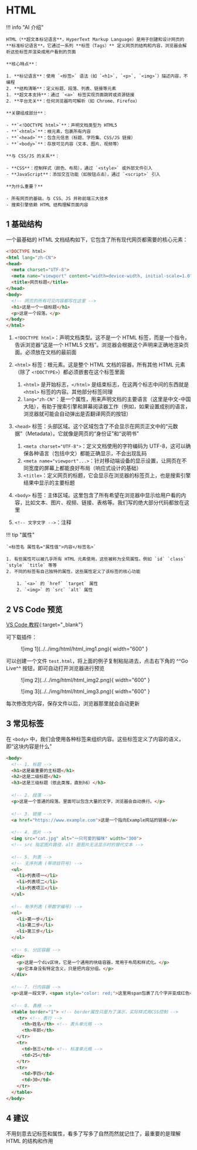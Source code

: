 # HTML

<!-- !!! tip "说明"

    本文档正在更新中…… -->

!!! info "AI 介绍"

    HTML（**超文本标记语言**，HyperText Markup Language）是用于创建和设计网页的 **标准标记语言**。它通过一系列 **标签（Tags）** 定义网页的结构和内容，浏览器会解析这些标签并渲染成用户看到的页面
    
    **核心特点**：
    
    1. **标记语言**：使用 `<标签>` 语法（如 `<h1>`, `<p>`, `<img>`）描述内容，不编程
    2. **结构清晰**：定义标题、段落、列表、链接等元素
    1. **超文本支持**：通过 `<a>` 标签实现页面跳转或资源链接
    2. **平台无关**：任何浏览器均可解析（如 Chrome、Firefox）
    
    **关键组成部分**：
    
    - **`<!DOCTYPE html>`**：声明文档类型为 HTML5
    - **`<html>`**：根元素，包裹所有内容
    - **`<head>`**：包含元信息（标题、字符集、CSS/JS 链接）
    - **`<body>`**：存放可见内容（文本、图片、视频等）
    
    **与 CSS/JS 的关系**：
    
    - **CSS**：控制样式（颜色、布局），通过 `<style>` 或外部文件引入
    - **JavaScript**：添加交互功能（如按钮点击），通过 `<script>` 引入
    
    **为什么重要？**
    
    - 所有网页的基础，与 CSS、JS 并称前端三大技术
    - 搜索引擎依赖 HTML 结构理解页面内容

## 1 基础结构

一个最基础的 HTML 文档结构如下，它包含了所有现代网页都需要的核心元素：

```html linenums="1"
<!DOCTYPE html>
<html lang="zh-CN">
<head>
  <meta charset="UTF-8">
  <meta name="viewport" content="width=device-width, initial-scale=1.0">
  <title>网页标题</title>
</head>
<body>
  <!-- 网页的所有可见内容都写在这里 -->
  <h1>这是一个一级标题</h1>
  <p>这是一个段落。</p>
</body>
</html>
```

1. `<!DOCTYPE html>`：声明文档类型。这不是一个 HTML 标签，而是一个指令，告诉浏览器“这是一个 HTML5 文档”。浏览器会根据这个声明来正确地渲染页面。必须放在文档的最前面
2. `<html>` 标签：根元素。这是整个 HTML 文档的容器，所有其他 HTML 元素（除了 `<!DOCTYPE>`）都必须嵌套在这个标签里面

    1. `<html>` 是开始标志，`</html>` 是结束标志，在这两个标志中间的东西就是 `<html>` 标签的内容。其他部分标签同理
    2. `lang="zh-CN"`：是一个属性，用来声明文档的主要语言（这里是中文-中国大陆），有助于搜索引擎和屏幕阅读器工作（例如，如果设置成别的语言，浏览器就可能会自动弹出是否翻译网页的按钮）

3. `<head>` 标签：头部区域。这个区域包含了不会显示在网页正文中的“元数据”（Metadata）。它就像是网页的“身份证”和“说明书”

    1. `<meta charset="UTF-8">`：定义文档使用的字符编码为 UTF-8，这可以确保各种语言（包括中文）都能正确显示，不会出现乱码
    2. `<meta name="viewport"...>`：针对移动端设备的显示设置，让网页在不同宽度的屏幕上都能良好布局（响应式设计的基础）
    3. `<title>`：定义网页的标题，它会显示在浏览器的标签页上，也是搜索引擎结果中显示的主要标题

4. `<body>` 标签：主体区域。这里包含了所有希望在浏览器中显示给用户看的内容，比如文本、图片、视频、链接、表格等。我们写的绝大部分代码都放在这里
5. `<!-- 文字文字 -->`：注释

!!! tip "属性"

    `<标签名 属性名="属性值">内容</标签名>`

    1. 有些属性可以被几乎所有 HTML 元素使用，这些被称为全局属性。例如 `id` `class` `style` `title` 等等
    2. 不同的标签有自己独特的属性，这些属性定义了该标签的核心功能

        1. `<a>` 的 `href` `target` 属性
        2. `<img>` 的 `src` `alt` 属性

## 2 VS Code 预览

[VS Code 教程](../../application/vscode/index.md){:target="_blank"}

可下载插件：

<figure markdown="span">
  ![img 1](../../img/html/html_img1.png){ width="600" }
</figure>

可以创建一个文件 `test.html`，将上面的例子复制粘贴进去，点击右下角的 ^^Go Live^^ 按钮，即可自动打开浏览器进行预览

<figure markdown="span">
  ![img 2](../../img/html/html_img2.png){ width="600" }
</figure>

<figure markdown="span">
  ![img 3](../../img/html/html_img3.png){ width="600" }
</figure>

每次修改完内容，保存文件以后，浏览器那里就会自动更新

## 3 常见标签

在 `<body>` 中，我们会使用各种标签来组织内容。这些标签定义了内容的语义，即“这块内容是什么”

```html linenums="1"
<body>
  <!-- 1. 标题 -->
  <h1>这是最重要的主标题</h1>
  <h2>这是二级标题</h2>
  <h3>这是三级标题（依此类推，直到h6）</h3>

  <!-- 2. 段落 -->
  <p>这是一个普通的段落。里面可以包含大量的文字，浏览器会自动换行。</p>

  <!-- 3. 链接 -->
  <a href="https://www.example.com">这是一个指向Example网站的链接</a>

  <!-- 4. 图片 -->
  <img src="cat.jpg" alt="一只可爱的猫咪" width="300">
  <!-- src 指定图片路径，alt 是图片无法显示时的替代文本 -->

  <!-- 5. 列表 -->
  <!-- 无序列表 (带项目符号) -->
  <ul>
    <li>列表项一</li>
    <li>列表项二</li>
    <li>列表项三</li>
  </ul>

  <!-- 有序列表 (带数字编号) -->
  <ol>
    <li>第一步</li>
    <li>第二步</li>
    <li>第三步</li>
  </ol>

  <!-- 6. 分区容器 -->
  <div>
    <p>这是一个div区块，它是一个通用的块级容器，常用于布局和样式化。</p>
    <p>它本身没有特定含义，只是把内容分组。</p>
  </div>

  <!-- 7. 行内容器 -->
  <p>这是一段文字，<span style="color: red;">这里用span包裹了几个字并变成红色</span>，span是一个行内容器，用于对一小段文本单独设置样式。</p>

  <!-- 8. 表格 -->
  <table border="1"> <!-- border属性只是为了演示，实际样式用CSS控制 -->
    <tr> <!-- 表行 -->
      <th>姓名</th> <!-- 表头单元格 -->
      <th>年龄</th>
    </tr>
    <tr>
      <td>张三</td> <!-- 标准单元格 -->
      <td>25</td>
    </tr>
    <tr>
      <td>李四</td>
      <td>30</td>
    </tr>
  </table>
</body>
```

## 4 建议

不用刻意去记标签和属性，看多了写多了自然而然就记住了，最重要的是理解 HTML 的结构和作用